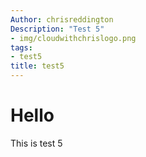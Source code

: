 ```yaml
---
Author: chrisreddington
Description: "Test 5"
- img/cloudwithchrislogo.png
tags:
- test5
title: test5
---
```

# Hello
This is test 5